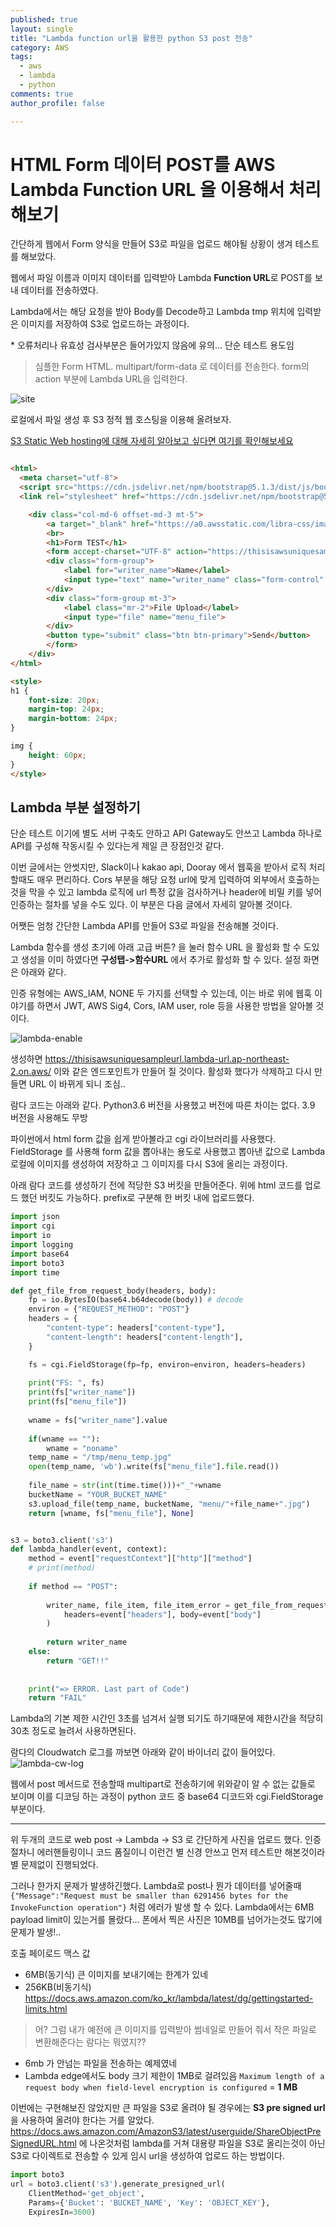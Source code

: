 ```yaml
---
published: true
layout: single
title: "Lambda function url을 활용한 python S3 post 전송"
category: AWS
tags:
  - aws
  - lambda
  - python
comments: true
author_profile: false

---
```




HTML Form 데이터 POST를 AWS Lambda Function URL 을 이용해서 처리해보기
=============

간단하게 웹에서 Form 양식을 만들어 S3로 파일을 업로드 해야될 상황이 생겨 테스트를 해보았다.

웹에서 파일 이름과 이미지 데이터를 입력받아 Lambda **Function URL**로 POST를 보내 데이터를 전송하였다. 

Lambda에서는 해당 요청을 받아 Body를 Decode하고 Lambda tmp 위치에 입력받은 이미지를 저장하여 S3로 업로드하는 과정이다.

\* 오류처리나 유효성 검사부분은 들어가있지 않음에 유의... 단순 테스트 용도임

> 심플한 Form HTML. multipart/form-data 로 데이터를 전송한다. form의 action 부분에 Lambda URL을 입력한다.

![site](../../assets/images/post/lambda-function-url/website.png)

로컬에서 파일 생성 후 S3 정적 웹 호스팅을 이용해 올려보자.

[S3 Static Web hosting에 대해 자세히 알아보고 싶다면 여기를 확인해보세요]()
``` html

<html>
  <meta charset="utf-8">
  <script src="https://cdn.jsdelivr.net/npm/bootstrap@5.1.3/dist/js/bootstrap.min.js" integrity="sha384-QJHtvGhmr9XOIpI6YVutG+2QOK9T+ZnN4kzFN1RtK3zEFEIsxhlmWl5/YESvpZ13" crossorigin="anonymous"></script>
  <link rel="stylesheet" href="https://cdn.jsdelivr.net/npm/bootstrap@5.1.3/dist/css/bootstrap.min.css" integrity="sha384-1BmE4kWBq78iYhFldvKuhfTAU6auU8tT94WrHftjDbrCEXSU1oBoqyl2QvZ6jIW3" crossorigin="anonymous">

    <div class="col-md-6 offset-md-3 mt-5">
        <a target="_blank" href="https://a0.awsstatic.com/libra-css/images/logos/aws_logo_smile_1200x630.png"><img src=''></a>
        <br>
        <h1>Form TEST</h1>
        <form accept-charset="UTF-8" action="https://thisisawsuniquesampleurl.lambda-url.ap-northeast-2.on.aws" method="POST" enctype="multipart/form-data" target="_blank">
        <div class="form-group">
            <label for="writer_name">Name</label>
            <input type="text" name="writer_name" class="form-control" id="writer_name" placeholder="Sample">
        </div>
        <div class="form-group mt-3">
            <label class="mr-2">File Upload</label>
            <input type="file" name="menu_file">
        </div>
        <button type="submit" class="btn btn-primary">Send</button>
        </form>
    </div> 
</html>

<style>
h1 {
    font-size: 20px;
    margin-top: 24px;
    margin-bottom: 24px;
}

img {
    height: 60px;
}
</style>

```

## Lambda 부분 설정하기

단순 테스트 이기에 별도 서버 구축도 안하고 API Gateway도 안쓰고 Lambda 하나로 API를 구성해 작동시킬 수 있다는게 제일 큰 장점인것 같다.

이번 글에서는 안썻지만, Slack이나 kakao api, Dooray 에서 웹훅을 받아서 로직 처리할때도 매우 편리하다. Cors 부분을 해당 요청 url에 맞게 입력하여 외부에서 호출하는것을 막을 수 있고 lambda 로직에 url 특정 값을 검사하거나 header에 비밀 키를 넣어 인증하는 절차를 넣을 수도 있다. 이 부분은 다음 글에서 자세히 알아볼 것이다.

어쨋든 엄청 간단한 Lambda API를 만들어 S3로 파일을 전송해볼 것이다.

Lambda 함수를 생성 초기에 아래 고급 버튼? 을 눌러 함수 URL 을 활성화 할 수 도있고 생성을 이미 하였다면 **구성탭->함수URL** 에서 추가로 활성화 할 수 있다. 설정 화면은 아래와 같다.

인증 유형에는 AWS_IAM, NONE 두 가지를 선택할 수 있는데, 이는 바로 위에 웹훅 이야기를 하면서 JWT, AWS Sig4, Cors, IAM user, role 등을 사용한 방법을 알아볼 것이다.

![lambda-enable](../../_site/assets/images/post/lambda-function-url/lambda-function-url-enable.png)

생성하면 https://thisisawsuniquesampleurl.lambda-url.ap-northeast-2.on.aws/ 이와 같은 엔드포인트가 만들어 질 것이다. 활성화 했다가 삭제하고 다시 만들면 URL 이 바뀌게 되니 조심..

람다 코드는 아래와 같다. Python3.6 버전을 사용했고 버전에 따른 차이는 없다. 3.9 버전을 사용해도 무방

파이썬에서 html form 값을 쉽게 받아볼라고 cgi 라이브러리를 사용했다. FieldStorage 를 사용해 form 값을 뽑아내는 용도로 사용했고 뽑아낸 값으로 Lambda 로컬에 이미지를 생성하여 저장하고 그 이미지를 다시 S3에 올리는 과정이다.

아래 람다 코드를 생성하기 전에 적당한 S3 버킷을 만들어준다. 위에 html 코드를 업로드 했던 버킷도 가능하다. prefix로 구분해 한 버킷 내에 업로드했다.

``` python
import json
import cgi
import io 
import logging
import base64
import boto3
import time 

def get_file_from_request_body(headers, body):
    fp = io.BytesIO(base64.b64decode(body)) # decode
    environ = {"REQUEST_METHOD": "POST"}
    headers = {
        "content-type": headers["content-type"],
        "content-length": headers["content-length"],
    }

    fs = cgi.FieldStorage(fp=fp, environ=environ, headers=headers) 
    
    print("FS: ", fs)
    print(fs["writer_name"])
    print(fs["menu_file"])
    
    wname = fs["writer_name"].value
    
    if(wname == ""):
        wname = "noname"
    temp_name = "/tmp/menu_temp.jpg"
    open(temp_name, 'wb').write(fs["menu_file"].file.read())
   
    file_name = str(int(time.time()))+"_"+wname
    bucketName = "YOUR_BUCKET_NAME"
    s3.upload_file(temp_name, bucketName, "menu/"+file_name+".jpg")
    return [wname, fs["menu_file"], None] 


s3 = boto3.client('s3')
def lambda_handler(event, context):
    method = event["requestContext"]["http"]["method"]
    # print(method)
    
    if method == "POST":
        
        writer_name, file_item, file_item_error = get_file_from_request_body(
            headers=event["headers"], body=event["body"]
        )
        
        return writer_name
    else:
        return "GET!!"
    
    
    print("=> ERROR. Last part of Code")
    return "FAIL"
```

Lambda의 기본 제한 시간인 3초를 넘겨서 실행 되기도 하기때문에 제한시간을 적당히 30초 정도로 늘려서 사용하면된다.


람다의 Cloudwatch 로그를 까보면 아래와 같이 바이너리 값이 들어있다. 
![lambda-cw-log](../../_site/assets/images/post/lambda-function-url/lambda-cw-log.png)

웹에서 post 메서드로 전송할때 multipart로 전송하기에 위와같이 알 수 없는 값들로 보이며 이를 디코딩 하는 과정이 python 코드 중 base64 디코드와 cgi.FieldStorage 부분이다.

-------- 

위 두개의 코드로 web post -> Lambda -> S3 로 간단하게 사진을 업로드 했다. 인증절차니 에러핸들링이니 코드 품질이니 이런건 별 신경 안쓰고 먼저 테스트만 해본것이라 별 문제없이 진행되었다.

그러나 한가지 문제가 발생하긴했다. Lambda로 post나 뭔가 데이터를 넣어줄때 
`{"Message":"Request must be smaller than 6291456 bytes for the InvokeFunction operation"}` 처럼 에러가 발생 할 수 있다. Lambda에서는 6MB payload limit이 있는거를 몰랐다... 폰에서 찍은 사진은 10MB를 넘어가는것도 많기에 문제가 발생!..

호출 페이로드 맥스 값
- 6MB(동기식) 큰 이미지를 보내기에는 한계가 있네
- 256KB(비동기식)
https://docs.aws.amazon.com/ko_kr/lambda/latest/dg/gettingstarted-limits.html


> 어? 그럼 내가 예전에 큰 이미지를 입력받아 썸네일로 만들어 줘서 작은 파일로 변환해준다는 람다는 뭐였지??

- 6mb 가 안넘는 파일을 전송하는 예제였네
- Lambda edge에서도 body 크기 제한이 1MB로 걸려있음 `Maximum length of a request body when field-level encryption is configured` = **1 MB**
  

이번에는 구현해보진 않았지만 큰 파일을 S3로 올려야 될 경우에는 **S3 pre signed url** 을 사용하여 올려야 한다는 거를 알았다.
https://docs.aws.amazon.com/AmazonS3/latest/userguide/ShareObjectPreSignedURL.html 에 나온것처럼 lambda를 거쳐 대용량 파일을 S3로 올리는것이 아닌 S3로 다이렉트로 전송할 수 있게 임시 url을 생성하여 업로드 하는 방법이다.

``` python
import boto3
url = boto3.client('s3').generate_presigned_url(
    ClientMethod='get_object', 
    Params={'Bucket': 'BUCKET_NAME', 'Key': 'OBJECT_KEY'},
    ExpiresIn=3600)
```